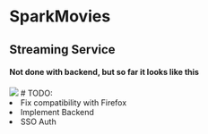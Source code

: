 # SparkMovies
<h2> Streaming Service</h2>

<h4>Not done with backend, but so far it looks like this</h4> 

<img src="https://i.imgur.com/0TDxpMe.jpg" />
# TODO: 
<li> Fix compatibility with Firefox
<li> Implement Backend
<li> SSO Auth
